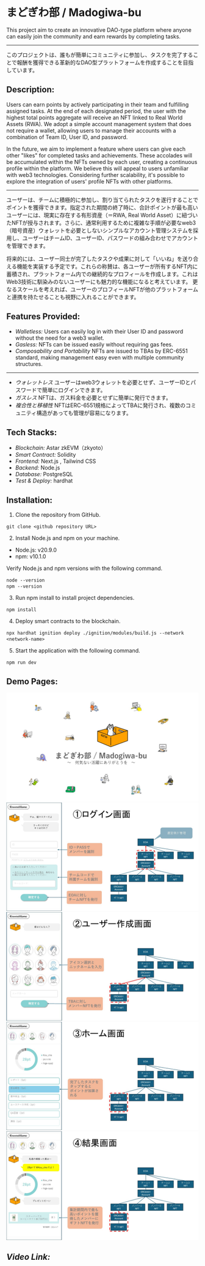 # まどぎわ部 / Madogiwa-bu  
This project aim to create an innovative DAO-type platform where anyone can easily join the community and earn rewards by completing tasks.  

---
このプロジェクトは、誰もが簡単にコミュニティに参加し、タスクを完了することで報酬を獲得できる革新的なDAO型プラットフォームを作成することを目指しています。  

## Description:
Users can earn points by actively participating in their team and fulfilling assigned tasks. At the end of each designated period, the user with the highest total points aggregate will receive an NFT linked to Real World Assets (RWA). We adopt a simple account management system that does not require a wallet, allowing users to manage their accounts with a combination of Team ID, User ID, and password.  

In the future, we aim to implement a feature where users can give each other "likes" for completed tasks and achievements. These accolades will be accumulated within the NFTs owned by each user, creating a continuous profile within the platform. We believe this will appeal to users unfamiliar with web3 technologies.
Considering further scalability, it's possible to explore the integration of users' profile NFTs with other platforms.

---
ユーザーは、チームに積極的に参加し、割り当てられたタスクを遂行することでポイントを獲得できます。指定された期間の終了時に、合計ポイントが最も高いユーザーには、現実に存在する有形資産（＝RWA, Real World Asset）に紐づいたNFTが授与されます。さらに、通常利用するために複雑な手順が必要なweb3（暗号資産）ウォレットを必要としないシンプルなアカウント管理システムを採用し、ユーザーはチームID、ユーザーID、パスワードの組み合わせでアカウントを管理できます。

将来的には、ユーザー同士が完了したタスクや成果に対して「いいね」を送り合える機能を実装する予定です。これらの称賛は、各ユーザーが所有するNFT内に蓄積され、プラットフォーム内での継続的なプロフィールを作成します。これはWeb3技術に馴染みのないユーザーにも魅力的な機能になると考えています。
更なるスケールを考えれば、ユーザーのプロフィールNFTが他のプラットフォームと連携を持たせることも視野に入れることができます。

## Features Provided:
- *Walletless:* Users can easily log in with their User ID and password without the need for a web3 wallet.
- *Gasless:* NFTs can be issued easily without requiring gas fees.
- *Composability and Portability* NFTs are issued to TBAs by ERC-6551 standard, making management easy even with multiple community structures.

---
- *ウォレットレス* ユーザーはweb3ウォレットを必要とせず、ユーザーIDとパスワードで簡単にログインできます。
- *ガスレス* NFTは、ガス料金を必要とせずに簡単に発行できます。
- *複合性と移植性* NFTはERC-6551規格によってTBAに発行され、複数のコミュニティ構造があっても管理が容易になります。

## Tech Stacks:
- *Blockchain:* Astar zkEVM（zkyoto）
- *Smart Contract:* Solidity
- *Frontend:* Next.js , Tailwind CSS
- *Backend:* Node.js
- *Database:* PostgreSQL
- *Test & Deploy:* hardhat

## Installation:
1. Clone the repository from GitHub.
```shell
git clone <github repository URL>
```

2. Install Node.js and npm on your machine.
- Node.js: v20.9.0  
- npm: v10.1.0

Verify Node.js and npm versions with the following command.  
```shell
node --version
npm --version
```

3. Run npm install to install project dependencies.
```shell
npm install
```

4. Deploy smart contracts to the blockchain.
```shell
npx hardhat ignition deploy ./ignition/modules/build.js --network <network-name>
```

5. Start the application with the following command.
```shell
npm run dev
```

## Demo Pages:
![Demo Page0](https://raw.githubusercontent.com/Yutar0-Sakam0t0/Astar-TEAMZ-Hackathon/main/images/image0.jpg)
![Demo Page1](https://raw.githubusercontent.com/Yutar0-Sakam0t0/Astar-TEAMZ-Hackathon/main/images/image1.jpg)
![Demo Page2](https://raw.githubusercontent.com/Yutar0-Sakam0t0/Astar-TEAMZ-Hackathon/main/images/image2.jpg)
![Demo Page3](https://raw.githubusercontent.com/Yutar0-Sakam0t0/Astar-TEAMZ-Hackathon/main/images/image3.jpg)
![Demo Page4](https://raw.githubusercontent.com/Yutar0-Sakam0t0/Astar-TEAMZ-Hackathon/main/images/image4.jpg)

## *Video Link:*



